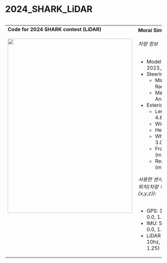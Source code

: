 # __2024_SHARK_LiDAR__
<table style="border: none; border-collapse: collapse;">
<table>
  <tr>
    <td style="border: none; padding-right: 10px; vertical-align: top;">
      <b>Code for 2024 SHARK contest (LiDAR)</b><br><br>
      <img src="https://github.com/user-attachments/assets/11b4eeb6-a9a3-4553-976a-b201eeed22be" width="400" height="561"></img>
    </td>
    <td style="border: none; padding-left: 10px; vertical-align: top;">
    <b>Morai Simulator 사용</b><br><br>
    <i>차량 정보</i><br><br>
    <ul>
        <li>Model : 2023_Hyundai_Ioniq5</li>
        <li>Steering Angle
            <ul>
                <li>Minimum Turning Radius (m) : 5.87</li>
                <li>Maximum Wheel Angle (deg) : 40</li>
            </ul>
        </li>
        <li>Exterior Dimensions
            <ul>
                <li>Length (m) : 4.635</li>
                <li>Width (m) : 1.892</li>
                <li>Height (m) : 2.434</li>
                <li>Wheelbase (m) : 3.000</li>
                <li>Front Overhang (m) : 0.845</li>
                <li>Rear Overhang (m) : 0.79</li>
            </ul>
        </li>
    </ul>
    <i>사용한 센서 정보(Rate, 부착 위치(차량 후륜축 기준){x,y,z}):</i><br><br>
    <ul>
        <li>GPS: 30hz, {142.0, 0.0, 1.22}</li>
        <li>IMU: 50hz, {102.0, 0.0, 1.22}</li>
        <li>LiDAR (HDL 32e): 10hz, {102.0, 0.0, 1.25}</li>
    </ul>
</td>

  </tr>
</table>



